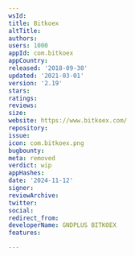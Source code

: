 ```yaml
---
wsId: 
title: Bitkoex
altTitle: 
authors: 
users: 1000
appId: com.bitkoex
appCountry: 
released: '2018-09-30'
updated: '2021-03-01'
version: '2.19'
stars: 
ratings: 
reviews: 
size: 
website: https://www.bitkoex.com/
repository: 
issue: 
icon: com.bitkoex.png
bugbounty: 
meta: removed
verdict: wip
appHashes: 
date: '2024-11-12'
signer: 
reviewArchive: 
twitter: 
social: 
redirect_from: 
developerName: GNDPLUS BITKOEX
features: 

---
```


